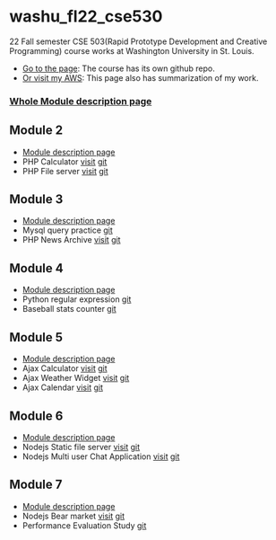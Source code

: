 # washu_fl22_cse530
22 Fall semester CSE 503(Rapid Prototype Development and Creative Programming) course works at Washington University in St. Louis.

* [Go to the page](https://github.com/cse330-fall-2022): The course has its own github repo.
* [Or visit my AWS](http://ec2-18-216-66-127.us-east-2.compute.amazonaws.com/~bcgwak/): This page also has summarization of my work.


### [Whole Module description page](https://classes.engineering.wustl.edu/cse330/index.php?title=CSE_330_Online_Textbook_-_Table_of_Contents)


## Module 2
+ [Module description page](https://classes.engineering.wustl.edu/cse330/index.php/Module_2)
+ PHP Calculator [visit](http://ec2-18-216-66-127.us-east-2.compute.amazonaws.com/~bcgwak/m2/cal.php) [git](https://github.com/cse330-fall-2022/module2-individual-kbckbc)
+ PHP File server [visit](http://ec2-18-216-66-127.us-east-2.compute.amazonaws.com/~bcgwak/m2g/login.php) [git](https://github.com/cse330-fall-2022/module2-group-module2-501026)

## Module 3
+ [Module description page](https://classes.engineering.wustl.edu/cse330/index.php/Module_3)
+ Mysql query practice [git](https://github.com/cse330-fall-2022/module3-individual-kbckbc)
+ PHP News Archive [visit](http://ec2-18-216-66-127.us-east-2.compute.amazonaws.com/~bcgwak/m3g/list.php) [git](https://github.com/cse330-fall-2022/module3-group-module3-501026)

## Module 4
+ [Module description page](https://classes.engineering.wustl.edu/cse330/index.php/Module_4)
+ Python regular expression [git](https://github.com/cse330-fall-2022/module4-kbckbc)
+ Baseball stats counter [git](https://github.com/cse330-fall-2022/module4-kbckbc)

## Module 5
+ [Module description page](https://classes.engineering.wustl.edu/cse330/index.php/Module_5)
+ Ajax Calculator [visit](http://ec2-18-216-66-127.us-east-2.compute.amazonaws.com/~bcgwak/m5i/cal.html) [git](https://github.com/cse330-fall-2022/module5-individual-kbckbc)
+ Ajax Weather Widget [visit](http://ec2-18-216-66-127.us-east-2.compute.amazonaws.com/~bcgwak/m5i/weather.html) [git](https://github.com/cse330-fall-2022/module5-individual-kbckbc)
+ Ajax Calendar [visit](http://ec2-18-216-66-127.us-east-2.compute.amazonaws.com/~bcgwak/m5g/cal.html) [git](https://github.com/cse330-fall-2022/module5-group-module5-501026)

## Module 6
+ [Module description page](https://classes.engineering.wustl.edu/cse330/index.php/Module_6)
+ Nodejs Static file server [visit](http://ec2-18-216-66-127.us-east-2.compute.amazonaws.com:3456/college.html) [git](https://github.com/cse330-fall-2022/module6-individual-kbckbc)
+ Nodejs Multi user Chat Application [visit](http://ec2-18-216-66-127.us-east-2.compute.amazonaws.com:3457/) [git](https://github.com/cse330-fall-2022/module6-group-module6-501026)

## Module 7
+ [Module description page](https://classes.engineering.wustl.edu/cse330/index.php/Module_7)
+ Nodejs Bear market [visit](http://ec2-18-216-66-127.us-east-2.compute.amazonaws.com:3458/) [git](https://github.com/cse330-fall-2022/creativeproject-module7-501026)
+ Performance Evaluation Study [git](https://github.com/cse330-fall-2022/performanceevaluation-501026)
